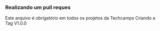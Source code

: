 ### Realizando um pull reques
Este arquivo é obrigatório em todos os projetos da Techcamps
 Criando a Tag V1.0.0
